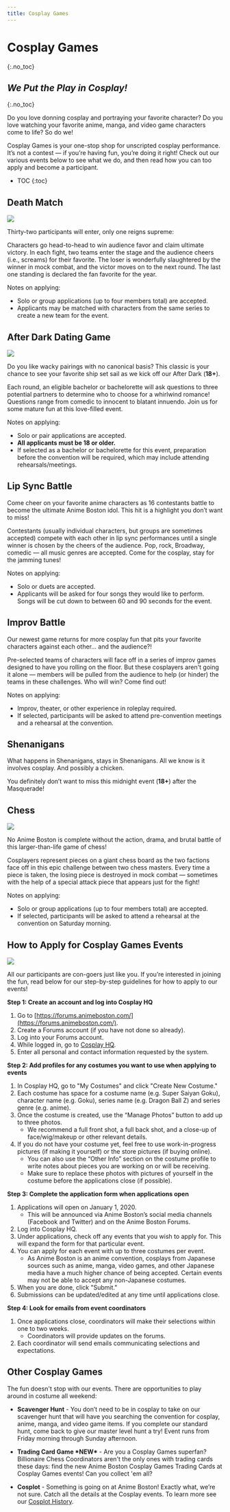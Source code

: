 ```yaml
---
title: Cosplay Games
---
```

# Cosplay Games
{:.no_toc}

## *We Put the Play in Cosplay!*
{:.no_toc}

Do you love donning cosplay and portraying your favorite character? Do you love watching your favorite anime, manga, and video game characters come to life?  So do we!

Cosplay Games is your one-stop shop for unscripted cosplay performance. It’s not a contest &mdash; if you’re having fun, you’re doing it right!  Check out our various events below to see what we do, and then read how you can too apply and become a participant.

* TOC
{:toc}

## Death Match
<img src="https://www.animeboston.com/images/cosplay/cosplay_games/deathmatch.png" class="img-fluid">

Thirty-two participants will enter, only one reigns supreme:

Characters go head-to-head to win audience favor and claim ultimate victory. In each fight, two teams enter the stage and the audience cheers (i.e., screams) for their favorite. The loser is wonderfully slaughtered by the winner in mock combat, and the victor moves on to the next round. The last one standing is declared the fan favorite for the year.

Notes on applying:
* Solo or group applications (up to four members total) are accepted.
* Applicants may be matched with characters from the same series to create a new team for the event.

## After Dark Dating Game
<img src="https://www.animeboston.com/images/cosplay/cosplay_games/datinggame.png" class="img-fluid">

Do you like wacky pairings with no canonical basis? This classic is your chance to see your favorite ship set sail as we kick off our After Dark (**18+**).

Each round, an eligible bachelor or bachelorette will ask questions to three potential partners to determine who to choose for a whirlwind romance! Questions range from comedic to innocent to blatant innuendo. Join us for some mature fun at this love-filled event.

Notes on applying:
* Solo or pair applications are accepted.
* **All applicants must be 18 or older.**
* If selected as a bachelor or bachelorette for this event, preparation before the convention will be required, which may include attending rehearsals/meetings.

## Lip Sync Battle
Come cheer on your favorite anime characters as 16 contestants battle to become the ultimate Anime Boston idol. This hit is a highlight you don’t want to miss!

Contestants (usually individual characters, but groups are sometimes accepted) compete with each other in lip sync performances until a single winner is chosen by the cheers of the audience. Pop, rock, Broadway, comedic &mdash; all music genres are accepted. Come for the cosplay, stay for the jamming tunes!

Notes on applying:
* Solo or duets are accepted.
* Applicants will be asked for four songs they would like to perform. Songs will be cut down to between 60 and 90 seconds for the event.

## Improv Battle
Our newest game returns for more cosplay fun that pits your favorite characters against each other... and the audience?!

Pre-selected teams of characters will face off in a series of improv games designed to have you rolling on the floor. But these cosplayers aren't going it alone &mdash; members will be pulled from the audience to help (or hinder) the teams in these challenges.  Who will win? Come find out!

Notes on applying:
* Improv, theater, or other experience in roleplay required.
* If selected, participants will be asked to attend pre-convention meetings and a rehearsal at the convention.

## Shenanigans
What happens in Shenanigans, stays in Shenanigans. All we know is it involves cosplay. And possibly a chicken.

You definitely don’t want to miss this midnight event (**18+**) after the Masquerade!

## Chess
<img src="https://www.animeboston.com/images/cosplay/cosplay_games/chess.png" class="img-fluid">

No Anime Boston is complete without the action, drama, and brutal battle of this larger-than-life game of chess!

Cosplayers represent pieces on a giant chess board as the two factions face off in this epic challenge between two chess masters. Every time a piece is taken, the losing piece is destroyed in mock combat &mdash; sometimes with the help of a special attack piece that appears just for the fight!

Notes on applying:
* Solo or group applications (up to four members total) are accepted.
* If selected, participants will be asked to attend a rehearsal at the convention on Saturday morning.

## How to Apply for Cosplay Games Events
<img src="https://www.animeboston.com/images/cosplay/cosplay_games/applygames.png" class="img-fluid">

All our participants are con-goers just like you. If you’re interested in joining the fun, read below for our step-by-step guidelines for how to apply to our events!

**Step 1: Create an account and log into Cosplay HQ**
1. Go to [https://forums.animeboston.com/](https://forums.animeboston.com/).
2. Create a Forums account (if you have not done so already).
3. Log into your Forums account.
4. While logged in, go to [Cosplay HQ](/cosplayhq/).
5. Enter all personal and contact information requested by the system.

**Step 2: Add profiles for any costumes you want to use when applying to events**
1. In Cosplay HQ, go to "My Costumes" and click "Create New Costume."
2. Each costume has space for a costume name (e.g. Super Saiyan Goku), character name (e.g. Goku), series name (e.g. Dragon Ball Z) and series genre (e.g. anime).
3. Once the costume is created, use the “Manage Photos” button to add up to three photos.
    * We recommend a full front shot, a full back shot, and a close-up of face/wig/makeup or other relevant details.
4. If you do not have your costume yet, feel free to use work-in-progress pictures (if making it yourself) or the store pictures (if buying online).
    * You can also use the “Other Info” section on the costume profile to write notes about pieces you are working on or will be receiving.
    * Make sure to replace these photos with pictures of yourself in the costume before the applications close (if possible).

**Step 3: Complete the application form when applications open**
1. Applications will open on January 1, 2020.
    * This will be announced via Anime Boston’s social media channels (Facebook and Twitter) and on the Anime Boston Forums.
2. Log into Cosplay HQ.
3. Under applications, check off any events that you wish to apply for. This will expand the form for that particular event.
4. You can apply for each event with up to three costumes per event.
    * As Anime Boston is an anime convention, cosplays from Japanese sources such as anime, manga, video games, and other Japanese media have a much higher chance of being accepted. Certain events may not be able to accept any non-Japanese costumes.
5. When you are done, click "Submit."
6. Submissions can be updated/edited at any time until applications close.

**Step 4: Look for emails from event coordinators**
1. Once applications close, coordinators will make their selections within one to two weeks.
    * Coordinators will provide updates on the forums.
2. Each coordinator will send emails communicating selections and expectations.

## Other Cosplay Games
The fun doesn't stop with our events. There are opportunities to play around in costume all weekend:

* **Scavenger Hunt** - You don’t need to be in cosplay to take on our scavenger hunt that will have you searching the convention for cosplay, anime, manga, and video game items. If you complete our standard hunt, come back to give our master level hunt a try! Event runs from Friday morning through Sunday afternoon.

* **Trading Card Game \*NEW\*** - Are you a Cosplay Games superfan? Billionaire Chess Coordinators aren't the only ones with trading cards these days: find the new Anime Boston Cosplay Games Trading Cards at Cosplay Games events! Can you collect 'em all?

* **Cosplot** -  Something is going on at Anime Boston! Exactly what, we’re not sure. Catch all the details at the Cosplay events. To learn more see our [Cosplot History](/AB-Site-Redesign/activities/cosplay/cosplot.html).
